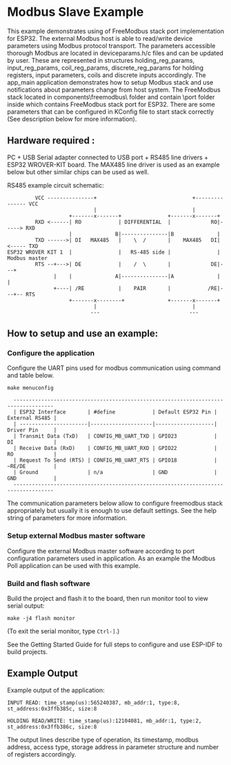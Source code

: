# Modbus Slave Example

This example demonstrates using of FreeModbus stack port implementation for ESP32. The external Modbus host is able to read/write device parameters using Modbus protocol transport. The parameters accessible thorough Modbus are located in deviceparams.h/c files and can be updated by user. 
These are represented in structures holding_reg_params, input_reg_params, coil_reg_params, discrete_reg_params for holding registers, input parameters, coils and discrete inputs accordingly. The app_main application demonstrates how to setup Modbus stack and use notifications about parameters change from host system. 
The FreeModbus stack located in components\freemodbus\ folder and contain \port folder inside which contains FreeModbus stack port for ESP32. There are some parameters that can be configured in KConfig file to start stack correctly (See description below for more information).

## Hardware required :
PC + USB Serial adapter connected to USB port + RS485 line drivers + ESP32 WROVER-KIT board. 
The MAX485 line driver is used as an example below but other similar chips can be used as well.

RS485 example circuit schematic:
```
         VCC ---------------+                               +--------------- VCC
                            |                               |
                    +-------x-------+               +-------x-------+
         RXD <------| RO            | DIFFERENTIAL  |             RO|-----> RXD
                    |              B|---------------|B              |
         TXD ------>| DI   MAX485   |    \  /       |    MAX485   DI|<----- TXD
ESP32 WROVER KIT 1  |               |   RS-485 side |               |    Modbus master
         RTS --+--->| DE            |    /  \       |             DE|---+       
               |    |              A|---------------|A              |   |
               +----| /RE           |    PAIR       |            /RE|---+-- RTS
                    +-------x--------+              +-------x-------+
                            |                               |
                           ---                             --- 
```

## How to setup and use an example:

### Configure the application
Configure the UART pins used for modbus communication using command and table below.
```
make menuconfig
```

```
  -----------------------------------------------------------------------------------
  | ESP32 Interface       | #define            | Default ESP32 Pin | External RS485 |
  | ----------------------|--------------------|-------------------| Driver Pin     |
  | Transmit Data (TxD)   | CONFIG_MB_UART_TXD | GPIO23            | DI             |
  | Receive Data (RxD)    | CONFIG_MB_UART_RXD | GPIO22            | RO             |
  | Request To Send (RTS) | CONFIG_MB_UART_RTS | GPIO18            | ~RE/DE         |
  | Ground                | n/a                | GND               | GND            |
  -----------------------------------------------------------------------------------
```
The communication parameters below allow to configure freemodbus stack appropriately but usually it is enough to use default settings.
See the help string of parameters for more information.

### Setup external Modbus master software
Configure the external Modbus master software according to port configuration parameters used in application.
As an example the Modbus Poll application can be used with this example.

### Build and flash software
Build the project and flash it to the board, then run monitor tool to view serial output:
```
make -j4 flash monitor
```

(To exit the serial monitor, type ``Ctrl-]``.)

See the Getting Started Guide for full steps to configure and use ESP-IDF to build projects.

## Example Output
Example output of the application:
```
INPUT READ: time_stamp(us):565240387, mb_addr:1, type:8, st_address:0x3ffb385c, size:8

HOLDING READ/WRITE: time_stamp(us):12104081, mb_addr:1, type:2, st_address:0x3ffb386c, size:8
```
The output lines describe type of operation, its timestamp, modbus address, access type, storage address in parameter structure and number of registers accordingly.



